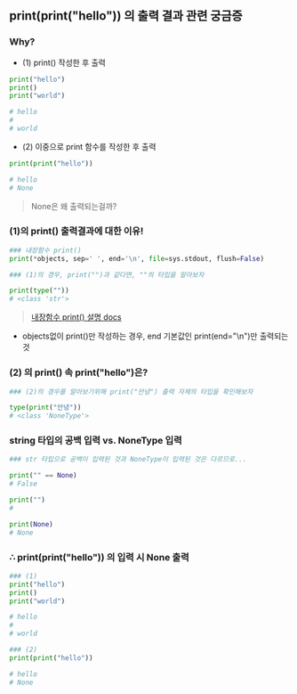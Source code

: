 ## print(print("hello")) 의 출력 결과 관련 궁금증



### Why?



- (1) print() 작성한 후 출력

```python
print("hello")
print()
print("world")

# hello
# 
# world
```



- (2) 이중으로 print 함수를 작성한 후 출력

```python
print(print("hello"))

# hello
# None
```

> None은 왜 출력되는걸까?



### (1)의 print() 출력결과에 대한 이유!

```python
### 내장함수 print()
print(*objects, sep=' ', end='\n', file=sys.stdout, flush=False)

### (1)의 경우, print("")과 같다면, ""의 타입을 알아보자

print(type(""))
# <class 'str'>
```

> [내장함수 print() 설명 docs](https://docs.python.org/ko/3.6/library/functions.html#print)

- objects없이 print()만 작성하는 경우, end 기본값인 print(end="\n")만 출력되는 것



### (2) 의 print() 속 print("hello")은?

```python
### (2)의 경우를 알아보기위해 print("안녕") 출력 자체의 타입을 확인해보자

type(print("안녕"))
# <class 'NoneType'>
```



### string 타입의 공백 입력 vs. NoneType 입력

```python
### str 타입으로 공백이 입력된 것과 NoneType이 입력된 것은 다르므로...

print("" == None)
# False

print("")
#

print(None)
# None
```



### ∴ print(print("hello")) 의 입력 시 None 출력 

```python
### (1)
print("hello")
print()
print("world")

# hello
# 
# world

### (2)
print(print("hello"))

# hello
# None
```

